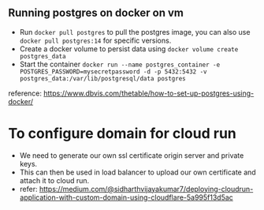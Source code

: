 ## Running postgres on docker on vm
- Run `docker pull postgres` to pull the postgres image, you can also use `docker pull postgres:14` for specific versions.
- Create a docker volume to persist data using `docker volume create postgres_data`
- Start the container `docker run --name postgres_container -e POSTGRES_PASSWORD=mysecretpassword -d -p 5432:5432 -v postgres_data:/var/lib/postgresql/data postgres`

reference: https://www.dbvis.com/thetable/how-to-set-up-postgres-using-docker/

# To configure domain for cloud run
- We need to generate our own ssl certificate origin server and private keys.
- This can then be used in load balancer to upload our own certificate and attach it to cloud run.
- refer: https://medium.com/@sidharthvijayakumar7/deploying-cloudrun-application-with-custom-domain-using-cloudflare-5a995f13d5ac

